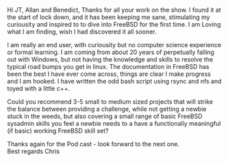 Hi JT, Allan and Benedict,
Thanks for all your work on the show.  I found it at the start of lock down, and it has been keeping me sane, stimulating my curiousity and inspired to to dive into FreeBSD for the first time.  I am Loving what I am finding, wish I had discovered it all sooner.  

I am really an end user, with curiousity but no computer science experience or formal learning.  I am coming from about 20 years of perpetually falling out with Windows, but not having the knowledge and skills to resolve the typical road bumps you get in linux.  The documentation in FreeBSD has been the best I have ever come across, things are clear I make progress and I am hooked.  I have written the odd bash script using rsync and nfs and toyed with a little c++.

Could you recommend 3-5 small to medium sized projects that will strike the balance between providing a challenge, while not getting a newbie stuck in the weeds, but also covering a small range of basic FreeBSD sysadmin skills you feel a newbie needs to a have a functionally meaningful (if basic) working FreeBSD skill set? 

Thanks again for the Pod cast - look forward to the next one.  
Best regards
Chris